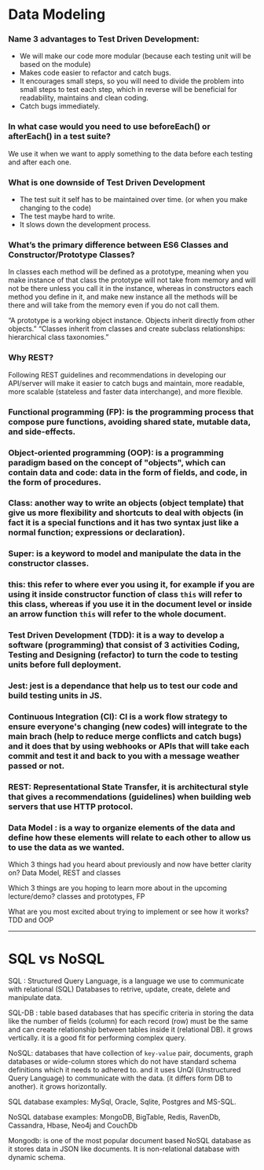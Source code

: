 #  Data Modeling

### Name 3 advantages to Test Driven Development:
- We will make our code more modular (because each testing unit will be based on the module)
- Makes code easier to refactor and catch bugs.
- It encourages small steps, so you will need to divide the problem into small steps to test each step, which in reverse will be beneficial for readability, maintains and clean coding.
- Catch bugs immediately.

### In what case would you need to use beforeEach() or afterEach() in a test suite?
We use it when we want to apply something to the data before each testing and after each one.

### What is one downside of Test Driven Development
- The test suit it self has to be maintained over time. (or when you make changing to the code)
- The test maybe hard to write.
-  It slows down the development process.

### What’s the primary difference between ES6 Classes and Constructor/Prototype Classes?
In classes each method will be defined as a prototype, meaning when you make instance of that class the prototype will not take from memory and will not be there unless you call it in the instance, whereas in constructors each method you define in it, and make new instance all the methods will be there and will take from the memory even if you do not call them.

“A prototype is a working object instance. Objects inherit directly from other objects.”
“Classes inherit from classes and create subclass relationships: hierarchical class taxonomies.”

### Why REST?
Following REST guidelines and recommendations in developing our API/server will make it easier to catch bugs and maintain, more readable, more scalable (stateless and faster data interchange), and more flexible.




### Functional programming (FP):  is the programming process that compose pure functions, avoiding shared state, mutable data, and side-effects.



### Object-oriented programming (OOP): is a programming paradigm based on the concept of "objects", which can contain data and code: data in the form of fields, and code, in the form of procedures.



### Class: another way to write an objects (object template) that give us more flexibility and shortcuts to deal with objects (in fact it is a special functions and it has two syntax just like a normal function; expressions or declaration).



### Super: is a keyword to model and manipulate the data in the constructor classes.



### this: this refer to where ever you using it, for example if you are using it inside constructor function of class `this` will refer to this class, whereas if you use it in the document level or inside an arrow function `this` will refer to the whole document.



### Test Driven Development (TDD): it is a way to develop a software (programming) that consist of 3 activities Coding, Testing and Designing (refactor) to turn the code to testing units before full deployment.



### Jest: jest is a dependance that help us to test our code and build testing units in JS.



### Continuous Integration (CI): CI is a work flow strategy to ensure everyone's changing (new codes) will integrate to the main brach (help to reduce merge conflicts and catch bugs) and it does that by using webhooks or APIs that will take each commit and test it and back to you with a message weather passed or not.



### REST:  Representational State Transfer, it is architectural style that gives a recommendations (guidelines) when building web servers that use HTTP protocol.



### Data Model : is a way to organize elements of the data and define how these elements will relate to each other to allow us to use the data as we wanted.





Which 3 things had you heard about previously and now have better clarity on?
Data Model, REST and classes

Which 3 things are you hoping to learn more about in the upcoming lecture/demo?
classes and prototypes, FP

What are you most excited about trying to implement or see how it works?
TDD and OOP



-----------------------------------------------------------------------------

# SQL vs NoSQL

SQL : Structured Query Language, is a language we use to communicate with relational (SQL) Databases to retrive, update, create, delete and manipulate data.

SQL-DB : table based databases that has specific criteria in storing the data like the number of fields (column) for each record (row) must be the same and can create relationship between tables inside it (relational DB). it grows vertically. it is a good fit for performing complex query.


NoSQL: databases that have collection of `key-value` pair, documents, graph databases or wide-column stores which do not have standard schema definitions which it needs to adhered to. and it uses UnQl (Unstructured Query Language) to communicate with the data. (it differs form DB to another). it grows horizontally.


SQL database examples: 
MySql, Oracle, Sqlite, Postgres and MS-SQL. 

NoSQL database examples: 
MongoDB, BigTable, Redis, RavenDb, Cassandra, Hbase, Neo4j and CouchDb

Mongodb: is one of the most popular document based NoSQL database as it stores data in JSON like documents. It is non-relational database with dynamic schema.



